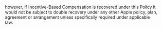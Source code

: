 however,  if  Incentive-Based  Compensation  is  recovered  under  this  Policy  it  would  not
be  subject  to  double  recovery  under  any  other  Apple  policy,  plan,  agreement  or
arrangement unless specifically required under applicable law.